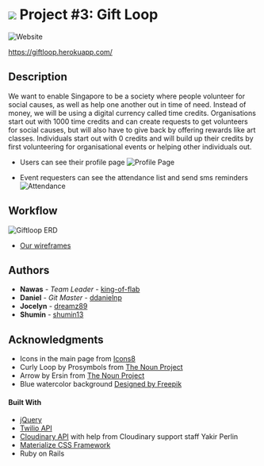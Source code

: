 # ![](https://ga-dash.s3.amazonaws.com/production/assets/logo-9f88ae6c9c3871690e33280fcf557f33.png) Project #3: Gift Loop

![Website](http://imgur.com/ttLRttv.png)

https://giftloop.herokuapp.com/

## Description

We want to enable Singapore to be a society where people volunteer for social causes, as well as help one another out in time of need. Instead of money, we will be using a digital currency called time credits. Organisations start out with 1000 time credits and can create requests to get volunteers for social causes, but will also have to give back by offering rewards like art classes. Individuals start out with 0 credits and will build up their credits by first volunteering for organisational events or helping other individuals out.

* Users can see their profile page
![Profile Page](http://imgur.com/frrlaEE.png)

* Event requesters can see the attendance list and send sms reminders
![Attendance](http://imgur.com/0u1igmj.png)

## Workflow

![Giftloop ERD](http://i.imgur.com/juULYIt.jpg)

* [Our wireframes](https://giftloop.mybalsamiq.com/projects/project3/grid)

## Authors

* **Nawas** - *Team Leader* - [king-of-flab](https://github.com/king-of-flab)
* **Daniel** - *Git Master* - [ddanielnp](https://github.com/ddanielnp)
* **Jocelyn** - [dreamz89](https://github.com/dreamz89)
* **Shumin** - [shumin13](https://github.com/shumin13)

## Acknowledgments

* Icons in the main page from [Icons8](www.icons8.com)
* Curly Loop by Prosymbols from [The Noun Project](https://thenounproject.com)
* Arrow by Ersin from [The Noun Project](https://thenounproject.com)
* Blue watercolor background [Designed by Freepik](http://www.freepik.com/free-vector/soft-background-with-a-cute-blue-watercolor-stain_1064674.htm)

#### Built With
* [jQuery](http://jquery.com/)
* [Twilio API](www.twilio.com)
* [Cloudinary API](www.cloudinary.com) with help from Cloudinary support staff Yakir Perlin
* [Materialize CSS Framework](http://materializecss.com/)
*  Ruby on Rails

